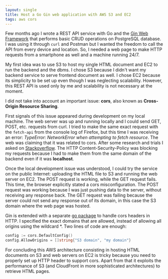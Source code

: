 ```yaml
---
layout: single
title: Host a Go Gin web application with AWS S3 and EC2
tags: aws cors
---
```


Few months ago I wrote a REST API service with Go and the
[Gin Web Framework](https://github.com/gin-gonic/gin) that performs basic CRUD
operations on PostgreSQL database. I was using it through `curl` and Postman but
I wanted the freedom to call the API from every device and location. So, I
needed a web page to make HTTP requests from a smartphone as well and a machine
running 24/7.

My first idea was to use S3 to host my single HTML document and EC2 to run the
backend and the dbms. I chose S3 because I didn't want my backend service to
serve frontend document as well. I chose EC2 because its simplicity to be set up
even though I was neglecting scalability. However, this REST API is used only by
me and scalability is not necessary at the moment.

I did not take into account an important issue: **cors**, also known as
**Cross-Origin Resource Sharing**.

First signals of this issue appeared during development on my local machine.
The web server was up and running locally and I could send GET, POST,
etc. requests from curl. I tried to make the same exact request with the
`fetch-api` from the console log of Firefox, but this time I was receiving an
error: *TypeError: NetworkError when attempting to fetch resource*. The web was
claiming that it was related to cors. After some research and trials I asked on
[Stackoverflow](https://stackoverflow.com/questions/71516936/go-gin-fetch-data-from-local-browser/71527555#71527555).
The HTTP Content-Security-Policy was blocking my requests because I had to make
them from the same domain of the backend even if it was **localhost**.

Once the local development issue was understood, I could try the service on the
public Internet: uploading the HTML file to S3 and running the web server on EC2.
The POST request is working, while the GET request fails. This time, the browser
explicitly stated a cors misconfiguration.
The POST request was working because I was just pushing data to the server,
without receiving any response back.
The GET request was failing because the server could not send any response out
of its domain, in this case the S3 domain where the web page was hosted.

Gin is extended with a separate [go package](https://github.com/gin-contrib/cors)
to handle cors headers in HTTP. I specified the exact domains that are allowed,
instead of allowing all origins using the wildcard *. Two lines of code are enough:
```go
config := cors.DefaultConfig()
config.AllowOrigins = []string{"S3 domain", "my domain"}
```

For concluding this AWS architecture consisting in hosting HTML documents on S3
and web servers on EC2 is tricky because you need to properly set up HTTP header
to support cors. Apart from that it exploits the performance of S3 (and CloudFront
in more sophisticated architectures) to retrieve HTML pages.
